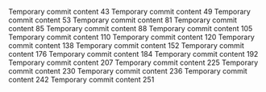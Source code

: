 Temporary commit content 43
Temporary commit content 49
Temporary commit content 53
Temporary commit content 81
Temporary commit content 85
Temporary commit content 88
Temporary commit content 105
Temporary commit content 110
Temporary commit content 120
Temporary commit content 138
Temporary commit content 152
Temporary commit content 176
Temporary commit content 184
Temporary commit content 192
Temporary commit content 207
Temporary commit content 225
Temporary commit content 230
Temporary commit content 236
Temporary commit content 242
Temporary commit content 251
